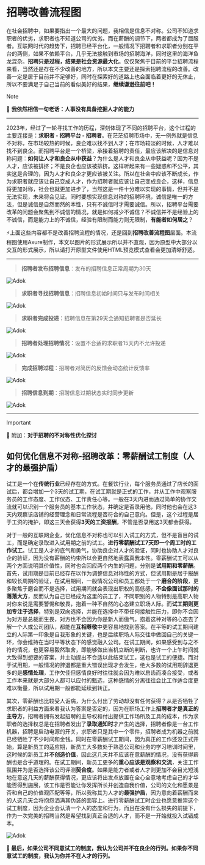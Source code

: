 # 招聘改善流程图
在社会招聘中，如果要指出一个最大的问题，我相信是信息不对称。公司不知道求职者的优劣，求职者也不知道公司的优劣。而在薪酬的调节下，两者都成为了屈服者。互联网时代的趋势下，招聘已经平台化，一般情况下招聘者和求职者分别在平台的两侧，如果不依赖平台，几乎无法接触到市场的招聘海洋，同时这里的海洋鱼龙混杂。**招聘只是过程，结果是社会资源最大化**。仅仅聚焦于目前的平台招聘流程来看，当然还是存在不少改善的地方，所以本文主要还是探索招聘流程的改善。改善一定是居于目前并不足够好，同时在探索好的道路上也会面临着更好的无休止，所以不要满足于自己当前的看似美好的结果，**继续谦逊往前吧！**

> [!NOTE]
> 🔅 **我依然相信一句老话：人事没有具备挖掘人才的能力**

---

2023年，经过了一轮寻找工作的历程，深刻体现了不同的招聘平台，这个过程的主要连接是：**求职者 - 招聘平台 - 招聘者**。在茫茫招聘市场中，无一例外就是信息不对称，在市场较热的时候，良企难以找不到人才；在市场较淡的时候，人才难以找不到良企。而招聘平台是一个桥梁，承接着招聘的责任，最应该解决的是信息对称问题：**如何让人才和良企从中获益**？为什么是人才和良企从中获益呢？因为不是人才，应该被排挤；不是良企也应该被排挤。这样听起来有一些疑惑和不公平，其实这是合理的，因为人才和良企才更应该被关注。所以在社会中应该不断成长，作为求职者就应该让自己变成人才，作为招聘者就应该让自己变成良企，这样，信息将更加对称，社会也就更加进步了，当然这是一件十分难以实现的事情，但并不是无法实现，未来将会见证。同时要想实现信息对称的招聘环境，诚信是唯一的方法，但是诚信是自然而然的本性，只有不诚信时才需要诚信。所以，招聘平台需要改革的问题会聚焦到不诚信的情况，就是如何减少不诚信？不诚信并不是经验上的不诚信，而是能力上的不诚信，经验有限制而能力则无限制，**有能者如何居之**？

⚡上面这些内容都不是改善招聘流程的情况，还是回到**招聘改善流程图**层面。本流程图使用Axure制作，本文以图片的形式展示所以并不直观，因为原型中大部分以交互的形式展示，所以请打开原型文件使用HTML预览模式查看会更加清晰舒适。

---

> **招聘者发布招聘信息**：发布的招聘信息正常周期为30天

![Adok](https://github.com/PM-Geeker-ORG/Adok/assets/143123392/93ba2224-33f3-44c3-9f4b-1a41a4ed906b)

> **求职者寻找招聘信息**：招聘信息初始时间只与发布时间相关

![Adok](https://github.com/PM-Geeker-ORG/Adok/assets/143123392/e6093358-bc86-488a-950e-c73120048671)

> **求职者完成投递**：招聘信息在第29天会通知招聘者是否延长

![Adok](https://github.com/PM-Geeker-ORG/Adok/assets/143123392/fb9b6842-cfd9-4f4f-ab55-9ab1996f0925)

> **招聘者处理招聘情况**：设置不合适的求职者15天内不允许投递

![Adok](https://github.com/PM-Geeker-ORG/Adok/assets/143123392/6a1c64c9-8bab-460c-bfeb-92c8a5619cd1)

> **完成招聘过程**：招聘者对简历的反馈会动态统计反馈率

![Adok](https://github.com/PM-Geeker-ORG/Adok/assets/143123392/d58c7fb9-0b5b-4baf-85d4-6b75cae58d5b)

> **招聘信息到期**：招聘信息过期状态实时同步更新

![Adok](https://github.com/PM-Geeker-ORG/Adok/assets/143123392/278103cd-a4e3-4b2f-8272-9099d840775e)

---

> [!IMPORTANT]
> 🔅 附加：**对于招聘的不对称性优化探讨**

## 如何优化信息不对称-招聘改革：零薪酬试工制度（人才的最强护盾）

试工是一个在**传统行业**已经存在的方式。在餐饮行业，每个服务员通过了店长的面试后，都会增加一个3天的试工期，在试工期就是正式的工作，并从工作中观察服务员的工作态度、工作仪态、工作责任心等。一般在3天内进而通过简单的协作交流就可以识别一个服务员的基本工作状态，并确定是否录用他，同时他也会在这3天内观察该店铺的经营理念和日常流程是否符合的自己意向。但是，这个过程是居于工资的掩护，即这三天会获得**3天的工资报酬**，不管是否录用这3天都会获得。

对于一般的互联网企业，优化信息不对称也可以引入试工的方式，但不是盲目的试工，而是确定录取进入试用期之前的试工。**进行零薪酬试工7天即一个周工时的工作试工**。试工是人才的底气和勇气，协助良企对人才的验证，同时也协助人才对良企的验证，因为没有薪酬的约束所以会更自然地表露真我本性。零薪酬试工可以从两个方面说明其价值性，同时也会回应两个内生的问题，分别是**试用期和零薪酬**。首先，试用期是目前已经存在以作为调整信息对称性的方式，但试用期是居于报酬和较长周期的验证，在试用期间，一般情况公司和员工都处于一个**磨合的阶段**，更多聚焦于磨合而不是选择，试用期间就会表现出职权的高低感，**不会像面试那时的落落大方**，反而认为自己已经成为这里的员工了，不同职别的人物特别是高职人物对你来说是需要警惕和敬畏，抱着一种不自然的心态建立职场人际。而**试工期则更加专注于选择**，特别是双向选择，并能在选择中不带任何接触性压力，即你不会因为对方是总裁而生畏，对方也不会因为你是新人而傲气，抱着这种对等的心态去了解一个人或公司团队，都能在**互相尊敬**中更容易地找到答案。在平等的试工期间建立的人际第一印象是自我形象的关键，也是后续职场人际交往中做回自己的关键一环，你会维持在当时平等状态下的感觉融入公司。在试工期间，如果感受到与之不符的情况，也更容易毅然取舍，即能够做出当机立断的判断，也许一个上午时间就大致得到想要的答案，并主动提出不合适以此结束试工，这也是试工的便捷。而对于试用期，一般情况的辞退都是重大错误出现才会发生，绝大多数的试用期辞退更多的是**感情处理**，工作欠佳但感情良好时往往就会因为难以启齿而凑合接受，或者工作本来就是大部分人都可以应付的甄选，这种感情的分离往往会比工作适合度更难以衡量，所以试用期一般都能延续到转正。

其次，零薪酬也比较受人诟病，为什么付出了劳动却没有任何获得？从是否牺牲了求职者的利益方面来看我认为答案是否定的，因为在职场工作上**招聘者才是真正的主导方**，招聘者拥有发起招聘的主导权和付出提供工作场所及工具的成本，作为求职者的选择权总是在招聘者发出了**录取通知时**才产生的选择，招聘者像是一台工作机器，招聘是启动电源的开关，求职者只是其中一个零件，招聘者成为机器之前就已经牺牲了不少时间和金钱。同时在零薪酬试工期间，因为真正的工作还没正式开始，算是新员工的适应期，新员工大多数处于熟悉公司和业务的学习培训时间里，这时候的新员工并**不创造价值**，因此这几天并不应该在意薪酬的情况，没有获得薪酬也是合乎道理的。在试工期间，新员工更多的**重心应该是观察和交流**，关注工作氛围并为是否选择该公司评测**契合度**。如果是能力者或者人才则更加不会目光短浅地在意这几天的薪酬获得情况，更应该将出发点放置在全心全意地考虑自己的才华能否得到施展，该工作是否能让你发挥所长并创造自我价值，公司的文化和愿景是否和自己的价值观匹配等等，所以我称其为人才的**最强护盾**，因为意向着薪酬而来的人这几天会将抱怨洒满其伪装的面容上。进行零薪酬试工时企业也愿意推崇这个试工制度，因为企业会认清一个人的态度和行为，而且在没有什么损失的前提下，作为一次完美的招聘当然是希望找到真正合适的人才，而不是一开始就投入试错成本。

![Adok](https://github.com/PM-Geeker-ORG/Adok/assets/143123392/f71f9bc2-0af1-425f-8c1d-2b8062ed221e)

**🔅 最后，如果公司不同意试工的制度，我认为公司并不在良企的行列。如果你不同意试工的制度，我认为你并不在人才的行列。**
